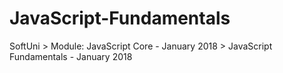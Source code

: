 # JavaScript-Fundamentals
SoftUni > Module: JavaScript Core - January 2018 > JavaScript Fundamentals - January 2018 
